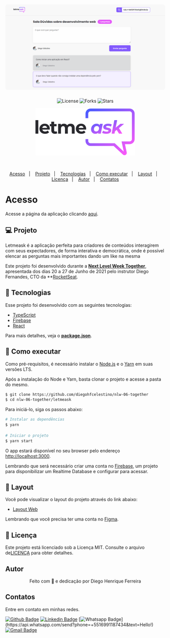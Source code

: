 <h1 align="center">
	<img alt="Letmeask" src="./letmeask/src/assets/images/sala.png" style="border-radius: 8px;" />
</h1>

<p align="center">
  <img  src="https://img.shields.io/static/v1?label=license&message=MIT&color=5965E0&labelColor=121214" alt="License">
  
  <img src="https://img.shields.io/github/forks/diegohfcelestino/nlw-06-together?label=forks&message=MIT&color=5965E0&labelColor=121214" alt="Forks">

  <img src="https://img.shields.io/github/stars/diegohfcelestino/nlw-06-together?label=stars&message=MIT&color=5965E0&labelColor=121214" alt="Stars">
</p>

<p align="center">
  <img alt="Letmeask" src="./letmeask/src/assets/images/logo.svg" >
</p>

<br>

<p align="center">
  <a href="#-acesso">Acesso</a>&nbsp;&nbsp;&nbsp;|&nbsp;&nbsp;&nbsp;  
  <a href="#-projeto">Projeto</a>&nbsp;&nbsp;&nbsp;|&nbsp;&nbsp;&nbsp;
  <a href="#-tecnologias">Tecnologias</a>&nbsp;&nbsp;&nbsp;|&nbsp;&nbsp;&nbsp;
  <a href="#-como-executar">Como executar</a>&nbsp;&nbsp;&nbsp;|&nbsp;&nbsp;&nbsp;
  <a href="#-layout">Layout</a>&nbsp;&nbsp;&nbsp;|&nbsp;&nbsp;&nbsp;
  <a href="#memo-licença">Licença</a>&nbsp;&nbsp;&nbsp;|&nbsp;&nbsp;&nbsp;
  <a href="#autor">Autor</a>&nbsp;&nbsp;&nbsp;|&nbsp;&nbsp;&nbsp;
  <a href="#contatos">Contatos</a>
</p>

# Acesso

Acesse a página da aplicação clicando [aqui](https://letmeask-47b7b.web.app/).

## 💻 Projeto

Letmeask é a aplicação perfeita para criadores de conteúdos interagirem com seus expectadores, de forma interativa e democrática, onde é possível elencar as perguntas mais importantes dando um like na mesma

Este projeto foi desenvolvido durante a **[Next Level Week Together](https://nextlevelweek.com/)**, apresentada dos dias 20 a 27 de Junho de 2021 pelo instrutor Diego Fernandes, CTO da \*\*[RocketSeat](https://rocketseat.com.br/).

## 🧪 Tecnologias

Esse projeto foi desenvolvido com as seguintes tecnologias:

- [TypeScript](https://www.typescriptlang.org/)
- [Firebase](https://firebase.google.com/)
- [React](https://reactjs.org)

Para mais detalhes, veja o **[package.json](./letmeask/package.json)**.

## 🚀 Como executar

Como pré-requisitos, é necessário instalar o [Node.js](https://nodejs.org/pt-br/) e o [Yarn](https://classic.yarnpkg.com/en/docs/install/) em suas versões LTS.

Após a instalação do Node e Yarn, basta clonar o projeto e acesse a pasta do mesmo.

```bash
$ git clone https://github.com/diegohfcelestino/nlw-06-together
$ cd nlw-06-together/letmeask
```

Para iniciá-lo, siga os passos abaixo:

```bash
# Instalar as dependências
$ yarn

# Iniciar o projeto
$ yarn start
```

O app estará disponível no seu browser pelo endereço [http://localhost:3000](http://localhost:3000).

Lembrando que será necessário criar uma conta no [Firebase](https://firebase.google.com/), um projeto para disponibilizar um Realtime Database e configurar para acessar.

## 🔖 Layout

Você pode visualizar o layout do projeto através do link abaixo:

- [Layout Web](<https://www.figma.com/file/vY53yObNjlOTcyK1AyIRYV/Letmeask-(Copy)>)

Lembrando que você precisa ter uma conta no [Figma](https://figma.com/).

## :memo: Licença

Este projeto está licenciado sob a Licença MIT. Consulte o arquivo de[LICENÇA](LICENSE.md) para obter detalhes.

## Autor

<p align="center">Feito com 💜 e dedicação por Diego Henrique Ferreira</p>

## Contatos

Entre em contato em minhas redes.

[![Github Badge](https://img.shields.io/badge/-Github-000?style=flat-square&logo=Github&logoColor=white&link=link_do_seu_perfil_no_github)](https://github.com/diegohfcelestino)
[![Linkedin Badge](https://img.shields.io/badge/-LinkedIn-blue?style=flat-square&logo=Linkedin&logoColor=white&link=https://www.linkedin.com/in/diego-ferreira-34b6348b/)](https://www.linkedin.com/in/diego-ferreira-34b6348b/)
[![Whatsapp Badge](https://img.shields.io/badge/-Whatsapp-4CA143?style=flat-square&labelColor=4CA143&logo=whatsapp&logoColor=white&link=https://api.whatsapp.com/send?phone=+5516991187434&text=Hello!)](https://api.whatsapp.com/send?phone=+5516991187434&text=Hello!)
[![Gmail Badge](https://img.shields.io/badge/-Gmail-c14438?style=flat-square&logo=Gmail&logoColor=white&link=mailto:diegohfcelestino@gmail.com)](mailto:diegohfcelestino@gmail.com)
<br/>
